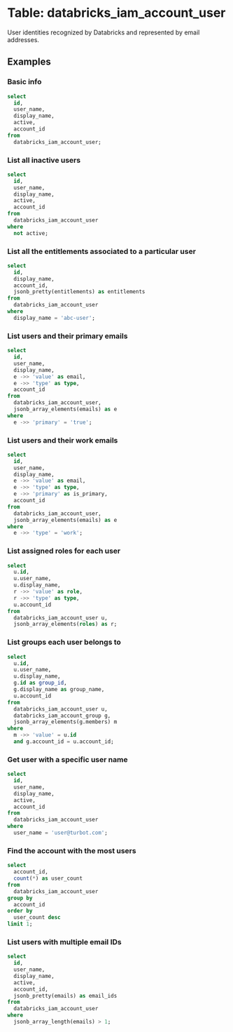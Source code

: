 # Table: databricks_iam_account_user

User identities recognized by Databricks and represented by email addresses.

## Examples

### Basic info

```sql
select
  id,
  user_name,
  display_name,
  active,
  account_id
from
  databricks_iam_account_user;
```

### List all inactive users

```sql
select
  id,
  user_name,
  display_name,
  active,
  account_id
from
  databricks_iam_account_user
where
  not active;
```

### List all the entitlements associated to a particular user

```sql
select
  id,
  display_name,
  account_id,
  jsonb_pretty(entitlements) as entitlements
from
  databricks_iam_account_user
where
  display_name = 'abc-user';
```

### List users and their primary emails

```sql
select
  id,
  user_name,
  display_name,
  e ->> 'value' as email,
  e ->> 'type' as type,
  account_id
from
  databricks_iam_account_user,
  jsonb_array_elements(emails) as e
where
  e ->> 'primary' = 'true';
```

### List users and their work emails

```sql
select
  id,
  user_name,
  display_name,
  e ->> 'value' as email,
  e ->> 'type' as type,
  e ->> 'primary' as is_primary,
  account_id
from
  databricks_iam_account_user,
  jsonb_array_elements(emails) as e
where
  e ->> 'type' = 'work';
```

### List assigned roles for each user

```sql
select
  u.id,
  u.user_name,
  u.display_name,
  r ->> 'value' as role,
  r ->> 'type' as type,
  u.account_id
from
  databricks_iam_account_user u,
  jsonb_array_elements(roles) as r;
```

### List groups each user belongs to

```sql
select
  u.id,
  u.user_name,
  u.display_name,
  g.id as group_id,
  g.display_name as group_name,
  u.account_id
from
  databricks_iam_account_user u,
  databricks_iam_account_group g,
  jsonb_array_elements(g.members) m
where
  m ->> 'value' = u.id
  and g.account_id = u.account_id;
```

### Get user with a specific user name

```sql
select
  id,
  user_name,
  display_name,
  active,
  account_id
from
  databricks_iam_account_user
where
  user_name = 'user@turbot.com';
```

### Find the account with the most users

```sql
select
  account_id,
  count(*) as user_count
from
  databricks_iam_account_user
group by
  account_id
order by
  user_count desc
limit 1;
```

### List users with multiple email IDs

```sql
select
  id,
  user_name,
  display_name,
  active,
  account_id,
  jsonb_pretty(emails) as email_ids
from
  databricks_iam_account_user
where
  jsonb_array_length(emails) > 1;
```